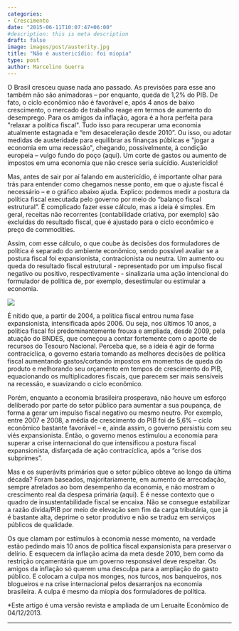 ```yaml
---
categories:
- Crescimento
date: "2015-06-11T10:07:47+06:00"
#description: this is meta description
draft: false
image: images/post/austerity.jpg
title: "Não é austericídio: foi miopia"
type: post
author: Marcelino Guerra
---
```


O Brasil cresceu quase nada ano passado. As previsões para esse ano também não são animadoras – por enquanto, queda de 1,2% do PIB. De fato, o ciclo econômico não é favorável e, após 4 anos de baixo crescimento, o mercado de trabalho reage em termos de aumento do desemprego. Para os amigos da inflação, agora é a hora perfeita para "relaxar a política fiscal". Tudo isso para recuperar uma economia atualmente estagnada e “em desaceleração desde 2010”. Ou isso, ou adotar medidas de austeridade para equilibrar as finanças públicas e "jogar a economia em uma recessão", chegando, possivelmente, à condição europeia – vulgo fundo do poço (aqui). Um corte de gastos ou aumento de impostos em uma economia que não cresce seria suicídio. Austericídio!

Mas, antes de sair por aí falando em austericídio, é importante olhar para trás para entender como chegamos nesse ponto, em que o ajuste fiscal é necessário – e o gráfico abaixo ajuda. Explico: podemos medir a postura da política fiscal executada pelo governo por meio do “balanço fiscal estrutural”. É complicado fazer esse cálculo, mas a ideia é simples. Em geral, receitas não recorrentes (contabilidade criativa, por exemplo) são excluídas do resultado fiscal, que é ajustado para o ciclo econômico e preço de commodities.

Assim, com esse cálculo, o que coube às decisões dos formuladores de política é separado do ambiente econômico, sendo possível avaliar se a postura fiscal foi expansionista, contracionista ou neutra. Um aumento ou queda do resultado fiscal estrutural - representado por um impulso fiscal negativo ou positivo, respectivamente - sinalizaria uma ação intencional do formulador de política de, por exemplo, desestimular ou estimular a economia.

![](../../images/post/impulso.jpg)

É nítido que, a partir de 2004, a política fiscal entrou numa fase expansionista, intensificada após 2006. Ou seja, nos últimos 10 anos, a política fiscal foi predominantemente frouxa e ampliada, desde 2009, pela atuação do BNDES, que começou a contar fortemente com o aporte de recursos do Tesouro Nacional. Perceba que, se a ideia é agir de forma contracíclica, o governo estaria tomando as melhores decisões de política fiscal aumentando gastos/cortando impostos em momentos de queda do produto e melhorando seu orçamento em tempos de crescimento do PIB, equacionando os multiplicadores fiscais, que parecem ser mais sensíveis na recessão, e suavizando o ciclo econômico.

Porém, enquanto a economia brasileira prosperava, não houve um esforço deliberado por parte do setor público para aumentar a sua poupança, de forma a gerar um impulso fiscal negativo ou mesmo neutro. Por exemplo, entre 2007 e 2008, a média de crescimento do PIB foi de 5,6% – ciclo econômico bastante favorável – e, ainda assim, o governo persistiu com seu viés expansionista. Então, o governo menos estimulou a economia para superar a crise internacional do que intensificou a postura fiscal expansionista, disfarçada de ação contracíclica, após a “crise dos subprimes”.  

Mas e os superávits primários que o setor público obteve ao longo da última década? Foram baseados, majoritariamente, em aumento de arrecadação, sempre atrelados ao bom desempenho da economia, e não mostram o crescimento real da despesa primária (aqui). E é nesse contexto que o quadro de insustentabilidade fiscal se encaixa. Não se consegue estabilizar a razão dívida/PIB por meio de elevação sem fim da carga tributária, que já é bastante alta, deprime o setor produtivo e não se traduz em serviços públicos de qualidade.

Os que clamam por estímulos à economia nesse momento, na verdade estão pedindo mais 10 anos de política fiscal expansionista para preservar o delírio. E esquecem da inflação acima da meta desde 2010, bem como da restrição orçamentária que um governo responsável deve respeitar. Os amigos da inflação só querem uma desculpa para a ampliação do gasto público. E colocam a culpa nos monges, nos turcos, nos banqueiros, nos blogueiros e na crise internacional pelos desarranjos na economia brasileira. A culpa é mesmo da miopia dos formuladores de política.

*Este artigo é uma versão revista e ampliada de um Leruaite Econômico de 04/12/2013.

---
